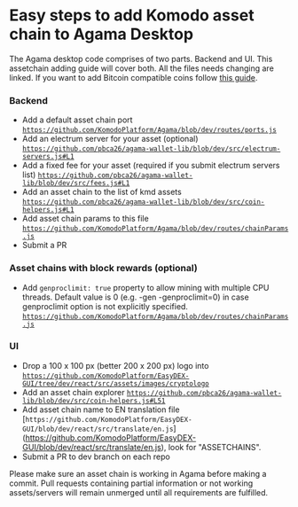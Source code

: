 # Easy steps to add Komodo asset chain to Agama Desktop

The Agama desktop code comprises of two parts. Backend and UI. This assetchain adding guide will cover both. All the files needs changing are linked. If you want to add Bitcoin compatible coins follow [this guide](https://github.com/KomodoPlatform/Agama/wiki/Add-a-Bitcoin-Compatible-coin-to-Agama-Desktop).

### Backend
- Add a default asset chain port [`https://github.com/KomodoPlatform/Agama/blob/dev/routes/ports.js`](https://github.com/KomodoPlatform/Agama/blob/dev/routes/ports.js)
- Add an electrum server for your asset (optional) [`https://github.com/pbca26/agama-wallet-lib/blob/dev/src/electrum-servers.js#L1`](https://github.com/pbca26/agama-wallet-lib/blob/dev/src/electrum-servers.js#L1)
- Add a fixed fee for your asset (required if you submit electrum servers list) [`https://github.com/pbca26/agama-wallet-lib/blob/dev/src/fees.js#L1`](https://github.com/pbca26/agama-wallet-lib/blob/dev/src/fees.js#L1)
- Add an asset chain to the list of kmd assets [`https://github.com/pbca26/agama-wallet-lib/blob/dev/src/coin-helpers.js#L1`](https://github.com/pbca26/agama-wallet-lib/blob/dev/src/coin-helpers.js#L1)
- Add asset chain params to this file [`https://github.com/KomodoPlatform/Agama/blob/dev/routes/chainParams.js`](https://github.com/KomodoPlatform/Agama/blob/dev/routes/chainParams.js)
- Submit a PR

### Asset chains with block rewards (optional)
- Add `genproclimit: true` property to allow mining with multiple CPU threads. Default value is 0 (e.g. -gen -genproclimit=0) in case genproclimit option is not explicitly specified.
[`https://github.com/KomodoPlatform/Agama/blob/dev/routes/chainParams.js`](https://github.com/KomodoPlatform/Agama/blob/dev/routes/chainParams.js)

### UI
- Drop a 100 x 100 px (better 200 x 200 px) logo into [`https://github.com/KomodoPlatform/EasyDEX-GUI/tree/dev/react/src/assets/images/cryptologo`](https://github.com/KomodoPlatform/EasyDEX-GUI/tree/dev/react/src/assets/images/cryptologo)
- Add an asset chain explorer [`https://github.com/pbca26/agama-wallet-lib/blob/dev/src/coin-helpers.js#L51`](https://github.com/pbca26/agama-wallet-lib/blob/dev/src/coin-helpers.js#L51)
- Add asset chain name to EN translation file [`https://github.com/KomodoPlatform/EasyDEX-GUI/blob/dev/react/src/translate/en.js`] (https://github.com/KomodoPlatform/EasyDEX-GUI/blob/dev/react/src/translate/en.js), look for "ASSETCHAINS".
- Submit a PR to dev branch on each repo

Please make sure an asset chain is working in Agama before making a commit. Pull requests containing partial information or not working assets/servers will remain unmerged until all requirements are fulfilled.